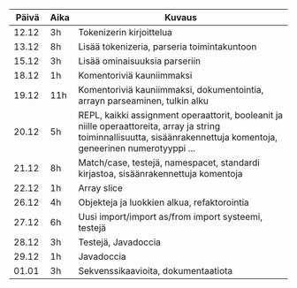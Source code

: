 | Päivä | Aika | Kuvaus
| ----- | ---- | -------
| 12.12 | 3h   | Tokenizerin kirjoittelua
| 13.12 | 8h   | Lisää tokenizeria, parseria toimintakuntoon
| 15.12 | 3h   | Lisää ominaisuuksia parseriin
| 18.12 | 1h   | Komentoriviä kauniimmaksi
| 19.12 | 11h  | Komentoriviä kauniimmaksi, dokumentointia, arrayn parseaminen, tulkin alku
| 20.12 | 5h   | REPL, kaikki assignment operaattorit, booleanit ja niille operaattoreita, array ja string toiminnallisuutta, sisäänrakennettuja komentoja, geneerinen numerotyyppi ...
| 21.12 | 8h   | Match/case, testejä, namespacet, standardi kirjastoa, sisäänrakennettuja komentoja
| 22.12 | 1h   | Array slice
| 26.12 | 4h   | Objekteja ja luokkien alkua, refaktorointia
| 27.12 | 6h   | Uusi import/import as/from import systeemi, testejä
| 28.12 | 3h   | Testejä, Javadoccia
| 29.12 | 1h   | Javadoccia
| 01.01 | 3h   | Sekvenssikaavioita, dokumentaatiota